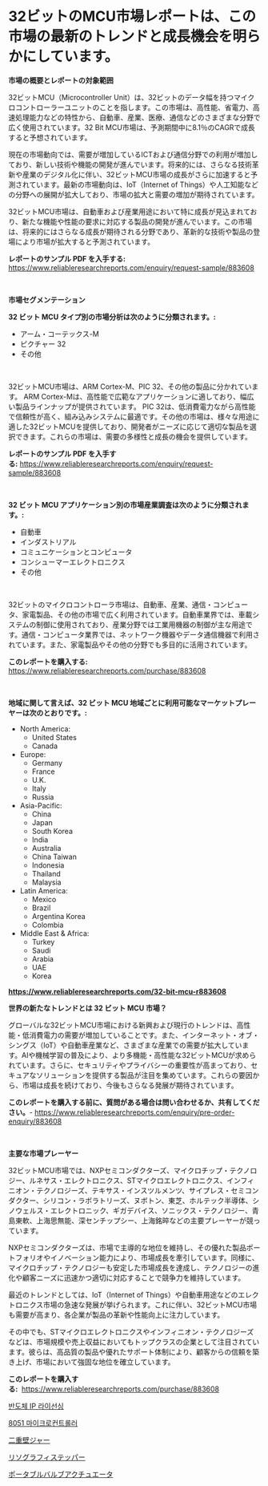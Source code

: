 <p><h1>32ビットのMCU市場レポートは、この市場の最新のトレンドと成長機会を明らかにしています。</h1></p><p><strong>市場の概要とレポートの対象範囲</strong></p>
<p><p>32ビットMCU（Microcontroller Unit）は、32ビットのデータ幅を持つマイクロコントローラーユニットのことを指します。この市場は、高性能、省電力、高速処理能力などの特性から、自動車、産業、医療、通信などのさまざまな分野で広く使用されています。32 Bit MCU市場は、予測期間中に8.1％のCAGRで成長すると予想されています。</p><p>現在の市場動向では、需要が増加しているICTおよび通信分野での利用が増加しており、新しい技術や機能の開発が進んでいます。将来的には、さらなる技術革新や産業のデジタル化に伴い、32ビットMCU市場の成長がさらに加速すると予測されています。最新の市場動向は、IoT（Internet of Things）や人工知能などの分野への展開が拡大しており、市場の拡大と需要の増加が期待されています。</p><p>32ビットMCU市場は、自動車および産業用途において特に成長が見込まれており、新たな機能や性能の要求に対応する製品の開発が進んでいます。この市場は、将来的にはさらなる成長が期待される分野であり、革新的な技術や製品の登場により市場が拡大すると予測されています。</p></p>
<p><strong>レポートのサンプル PDF を入手する:</strong> <a href="https://www.reliableresearchreports.com/enquiry/request-sample/883608">https://www.reliableresearchreports.com/enquiry/request-sample/883608</a></p>
<p>&nbsp;</p>
<p><strong>市場セグメンテーション</strong></p>
<p><strong>32 ビット MCU タイプ別の市場分析は次のように分類されます。:</strong></p>
<p><ul><li>アーム・コーテックス-M</li><li>ピクチャー 32</li><li>その他</li></ul></p>
<p>&nbsp;</p>
<p><p>32ビットMCU市場は、ARM Cortex-M、PIC 32、その他の製品に分かれています。 ARM Cortex-Mは、高性能で広範なアプリケーションに適しており、幅広い製品ラインナップが提供されています。 PIC 32は、低消費電力ながら高性能で信頼性が高く、組み込みシステムに最適です。その他の市場は、様々な用途に適した32ビットMCUを提供しており、開発者がニーズに応じて適切な製品を選択できます。これらの市場は、需要の多様性と成長の機会を提供しています。</p></p>
<p><strong>レポートのサンプル PDF を入手する:</strong>&nbsp;<a href="https://www.reliableresearchreports.com/enquiry/request-sample/883608">https://www.reliableresearchreports.com/enquiry/request-sample/883608</a></p>
<p>&nbsp;</p>
<p><strong> 32 ビット MCU アプリケーション別の市場産業調査は次のように分類されます。:</strong></p>
<p><ul><li>自動車</li><li>インダストリアル</li><li>コミュニケーションとコンピュータ</li><li>コンシューマーエレクトロニクス</li><li>その他</li></ul></p>
<p>&nbsp;</p>
<p><p>32ビットのマイクロコントローラ市場は、自動車、産業、通信・コンピュータ、家電製品、その他の市場で広く利用されています。自動車業界では、車載システムの制御に使用されており、産業分野では工業用機器の制御が主な用途です。通信・コンピュータ業界では、ネットワーク機器やデータ通信機器で利用されています。また、家電製品やその他の分野でも多目的に活用されています。</p></p>
<p><strong>このレポートを購入する:</strong>&nbsp; <a href="https://www.reliableresearchreports.com/purchase/883608">https://www.reliableresearchreports.com/purchase/883608</a></p>
<p>&nbsp;</p>
<p><strong>地域に関して言えば、32 ビット MCU 地域ごとに利用可能なマーケットプレーヤーは次のとおりです。:</strong></p>
<p><ul>
    <li>
        North America:
        <ul>
            <li>United States</li>
            <li>Canada</li>
        </ul>
    </li>
    <li>
        Europe:
        <ul>
            <li>Germany</li>
            <li>France</li>
            <li>U.K.</li>
            <li>Italy</li>
            <li>Russia</li>
        </ul>
    </li>
    <li>
        Asia-Pacific:
        <ul>
            <li>China</li>
            <li>Japan</li>
            <li>South Korea</li>
            <li>India</li>
            <li>Australia</li>
            <li>China Taiwan</li>
            <li>Indonesia</li>
            <li>Thailand</li>
            <li>Malaysia</li>
        </ul>
    </li>
    <li>
        Latin America:
        <ul>
            <li>Mexico</li>
            <li>Brazil</li>
            <li>Argentina Korea</li>
            <li>Colombia</li>
        </ul>
    </li>
    <li>
        Middle East & Africa:
        <ul>
            <li>Turkey</li>
            <li>Saudi</li>
            <li>Arabia</li>
            <li>UAE</li>
            <li>Korea</li>
        </ul>
    </li>
    </ul></p>
<p><strong><a href="https://www.reliableresearchreports.com/32-bit-mcu-r883608">https://www.reliableresearchreports.com/32-bit-mcu-r883608</a></strong>&nbsp;</p>
<p><strong>世界の新たなトレンドとは 32 ビット MCU 市場？</strong></p>
<p><p>グローバルな32ビットMCU市場における新興および現行のトレンドは、高性能・低消費電力の需要が増加していることです。また、インターネット・オブ・シングス（IoT）や自動車産業など、さまざまな産業での需要が拡大しています。AIや機械学習の普及により、より多機能・高性能な32ビットMCUが求められています。さらに、セキュリティやプライバシーの重要性が高まっており、セキュアなソリューションを提供する製品が注目を集めています。これらの要因から、市場は成長を続けており、今後もさらなる発展が期待されています。</p></p>
<p><strong>このレポートを購入する前に、質問がある場合は問い合わせるか、共有してください。</strong>- <a href="https://www.reliableresearchreports.com/enquiry/pre-order-enquiry/883608">https://www.reliableresearchreports.com/enquiry/pre-order-enquiry/883608</a></p>
<p>&nbsp;</p>
<p><strong>主要な市場プレーヤー</strong></p>
<p><p>32ビットMCU市場では、NXPセミコンダクターズ、マイクロチップ・テクノロジー、ルネサス・エレクトロニクス、STマイクロエレクトロニクス、インフィニオン・テクノロジーズ、テキサス・インスツルメンツ、サイプレス・セミコンダクター、シリコン・ラボラトリーズ、ヌボトン、東芝、ホルテック半導体、シノウェルス・エレクトロニック、ギガデバイス、ソニックス・テクノロジー、青島東軟、上海思無能、深センチップシー、上海銘晬などの主要プレーヤーが競っています。</p><p>NXPセミコンダクターズは、市場で主導的な地位を維持し、その優れた製品ポートフォリオやイノベーション能力により、市場成長を牽引しています。同様に、マイクロチップ・テクノロジーも安定した市場成長を達成し、テクノロジーの進化や顧客ニーズに迅速かつ適切に対応することで競争力を維持しています。</p><p>最近のトレンドとしては、IoT（Internet of Things）や自動車用途などのエレクトロニクス市場の急速な発展が挙げられます。これに伴い、32ビットMCU市場も需要が高まり、各企業が製品の革新や性能向上に注力しています。</p><p>その中でも、STマイクロエレクトロニクスやインフィニオン・テクノロジーズなどは、市場規模や売上収益においてもトップクラスの企業として注目されています。彼らは、高品質の製品や優れたサポート体制により、顧客からの信頼を築き上げ、市場において強固な地位を確立しています。</p></p>
<p><strong>このレポートを購入する:</strong>&nbsp;&nbsp;<a href="https://www.reliableresearchreports.com/purchase/883608">https://www.reliableresearchreports.com/purchase/883608</a></p>
<p><p><a href="https://medium.com/@allisonkreiger/%EB%B0%98%EB%8F%84%EC%B2%B4-ip-%EB%9D%BC%EC%9D%B4%EC%84%A0%EC%8B%B1-%EC%8B%9C%EC%9E%A5-%EB%B6%84%EC%84%9D-%EA%B8%80%EB%A1%9C%EB%B2%8C-%EC%82%B0%EC%97%85-%EC%A0%84%EB%A7%9D-%EB%B0%8F-%EC%98%88%EC%B8%A1-2024%EB%85%84%EB%B6%80%ED%84%B0-2031%EB%85%84%EA%B9%8C%EC%A7%80-ff9832ade0e1">반도체 IP 라이선싱</a></p><p><a href="https://medium.com/@alanperkins1921/8051-%EB%A7%88%EC%9D%B4%ED%81%AC%EB%A1%9C%EC%BB%A8%ED%8A%B8%EB%A1%A4%EB%9F%AC-%EC%8B%9C%EC%9E%A5-%EC%9C%A0%ED%98%95-%EC%9D%91%EC%9A%A9-%EB%B0%8F-%EC%A7%80%EB%A6%AC%EB%B3%84%EB%A1%9C-%EC%A2%85%ED%95%A9%EC%A0%81%EC%9C%BC%EB%A1%9C-%ED%8F%89%EA%B0%80-414205192142">8051 마이크로컨트롤러</a></p><p><a href="https://medium.com/@madelynhowe2023/%E3%83%80%E3%83%96%E3%83%AB%E3%82%A6%E3%82%A9%E3%83%BC%E3%83%AB%E3%82%B8%E3%83%A3%E3%83%BC%E3%82%BA%E5%B8%82%E5%A0%B4-%E3%82%BF%E3%82%A4%E3%83%97-%E3%82%A2%E3%83%97%E3%83%AA%E3%82%B1%E3%83%BC%E3%82%B7%E3%83%A7%E3%83%B3-%E5%9C%B0%E7%90%86%E3%81%AB%E3%82%88%E3%82%8B%E5%8C%85%E6%8B%AC%E7%9A%84%E3%81%AA%E8%A9%95%E4%BE%A1-98ac762ec472">二重壁ジャー</a></p><p><a href="https://github.com/vhemk0794148/Market-Research-Report-List-1/blob/main/959109335537.md">リソグラフィステッパー</a></p><p><a href="https://medium.com/@samirmayert28/%E6%90%BA%E5%B8%AF%E5%BC%81%E3%82%A2%E3%82%AF%E3%83%81%E3%83%A5%E3%82%A8%E3%83%BC%E3%82%BF%E5%B8%82%E5%A0%B4-2031%E5%B9%B4%E3%81%BE%E3%81%A7%E3%81%AE%E6%88%90%E5%8A%9F%E3%81%99%E3%82%8B%E3%83%93%E3%82%B8%E3%83%8D%E3%82%B9%E6%88%A6%E7%95%A5%E3%81%AE%E9%8D%B5-929e43a5d8ea">ポータブルバルブアクチュエータ</a></p></p>